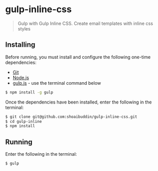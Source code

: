 # gulp-inline-css
> Gulp with Gulp Inline CSS. Create email templates with inline css styles


## Installing
Before running, you must install and configure the following one-time dependencies:

* [Git](http://git-scm.com/)
* [Node.js](http://nodejs.org/)
* [gulp.js](http://gulpjs.com/) - use the terminal command below
```bash
$ npm install -g gulp
```

Once the dependencies have been installed, enter the following in the terminal:
```bash
$ git clone git@github.com:shoaibuddin/gulp-inline-css.git
$ cd gulp-inline
$ npm install
```


## Running
Enter the following in the terminal:
```bash
$ gulp
```

